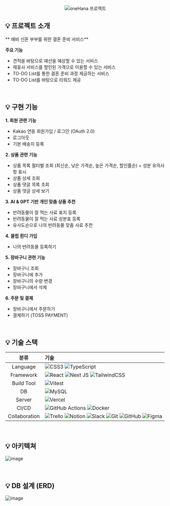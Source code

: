 <p align="center">
  <img
    src="https://github.com/user-attachments/assets/23f0ae4b-cabe-48aa-934c-e4822cf953b6?raw=true"
    alt="oneHana 프로젝트"
  />
</p>

## 💡 **프로젝트 소개**
** 예비 신혼 부부를 위한 결혼 준비 서비스** <br>

**주요 기능**
- 견적을 바탕으로 예산을 예상할 수 있는 서비스
- 제휴사 서비스를 할인된 가격으로 이용할 수 있는 서비스
- TO-DO List를 통한 결혼 준비 과정 제공하는 서비스
- TO-DO List를 바탕으로 리워드 제공


<br>

## 💡 구현 기능

**1. 회원 관련 기능**
- Kakao 연동 회원가입 / 로그인 (OAuth 2.0)
- 로그아웃
- 기본 배송지 등록

**2. 상품 관련 기능**
   - 상품 목록 필터별 조회 (최신순, 낮은 가격순, 높은 가격순, 할인률순) + 성분 유의사항 표시
   - 상품 상세 조회
   - 상품 댓글 목록 조회
   - 상품 댓글 상세 보기

**3. AI & GPT 기반 개인 맞춤 상품 추천**
   - 반려동물이 잘 먹는 사료 표지 등록
   - 반려동물이 잘 먹는 사료 성분표 등록
   - 유사도순으로 나의 반려동물 맞춤 사료 추천

**4. 클럽 흰디 가입**
   - 나의 반려동물 등록하기

**5. 장바구니 관련 기능**
   - 장바구니 조회
   - 장바구니에 추가
   - 장바구니의 수량 변경
   - 장바구니에서 삭제

**6. 주문 및 결제**
   - 장바구니에서 주문하기
   - 결제하기 (TOSS PAYMENT)

<br>


## 💡 기술 스택
|분류|기술|
| :-: |:- |
|Language| ![CSS3](https://img.shields.io/badge/css3-%231572B6.svg?style=for-the-badge&logo=css3&logoColor=white) ![TypeScript](https://img.shields.io/badge/typescript-%23007ACC.svg?style=for-the-badge&logo=typescript&logoColor=white)  |
|Framework| ![React](https://img.shields.io/badge/react-%2320232a.svg?style=for-the-badge&logo=react&logoColor=%2361DAFB) ![Next JS](https://img.shields.io/badge/Next-black?style=for-the-badge&logo=next.js&logoColor=white) ![TailwindCSS](https://img.shields.io/badge/tailwindcss-%2338B2AC.svg?style=for-the-badge&logo=tailwind-css&logoColor=white)  |
|Build Tool| ![Vitest](https://img.shields.io/badge/-Vitest-252529?style=for-the-badge&logo=vitest&logoColor=FCC72B) |
|DB| ![MySQL](https://img.shields.io/badge/mysql-4479A1.svg?style=for-the-badge&logo=mysql&logoColor=white) |
|Server| ![Vercel](https://img.shields.io/badge/vercel-%23000000.svg?style=for-the-badge&logo=vercel&logoColor=white) |
|CI/CD| ![GitHub Actions](https://img.shields.io/badge/github%20actions-%232671E5.svg?style=for-the-badge&logo=githubactions&logoColor=white) ![Docker](https://img.shields.io/badge/docker-%230db7ed.svg?style=for-the-badge&logo=docker&logoColor=white) |
|Collaboration| ![Trello](https://img.shields.io/badge/Trello-%23026AA7.svg?style=for-the-badge&logo=Trello&logoColor=white) ![Notion](https://img.shields.io/badge/Notion-%23000000.svg?style=for-the-badge&logo=notion&logoColor=white) ![Slack](https://img.shields.io/badge/Slack-4A154B?style=for-the-badge&logo=slack&logoColor=white) ![Git](https://img.shields.io/badge/git-%23F05033.svg?style=for-the-badge&logo=git&logoColor=white) ![GitHub](https://img.shields.io/badge/github-%23121011.svg?style=for-the-badge&logo=github&logoColor=white) ![Figma](https://img.shields.io/badge/figma-%23F24E1E.svg?style=for-the-badge&logo=figma&logoColor=white) |

<br>


## 💡 **아키텍쳐**
![image](https://github.com/user-attachments/assets/029b0ca3-b6b4-4847-811a-a8985aa303ba)

<br>

## 💡 **DB 설계 (ERD)**
![image](https://github.com/user-attachments/assets/1c0545d1-3521-48c5-a326-8d254e32d2c5)
